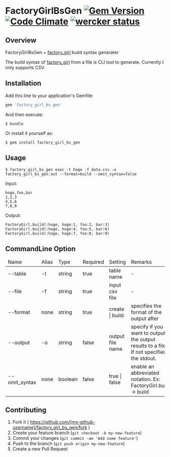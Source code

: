 # FactoryGirlBsGen [![Gem Version](https://badge.fury.io/rb/factory_girl_bs_gen.svg)](http://badge.fury.io/rb/factory_girl_bs_gen) [![Code Climate](https://codeclimate.com/github/fukuiretu/factory_girl_bs_gen/badges/gpa.svg)](https://codeclimate.com/github/fukuiretu/factory_girl_bs_gen) [![wercker status](https://app.wercker.com/status/dface65b15dd77718d9422920db079a0/s "wercker status")](https://app.wercker.com/project/bykey/dface65b15dd77718d9422920db079a0)



## Overview

FactoryGirlBsGen = [factory_girl](https://github.com/thoughtbot/factory_girl) build syntax generater

The build syntax of [factory_girl](https://github.com/thoughtbot/factory_girl) from a file is CLI tool to generate.
Currently I only supports CSV.



## Installation

Add this line to your application's Gemfile:

```ruby
gem 'factory_girl_bs_gen'
```

And then execute:

    $ bundle

Or install it yourself as:

    $ gem install factory_girl_bs_gen



## Usage

```
$ factory_girl_bs_gen exec -t hoge -f data.csv -o factory_girl_bs_gen.out --format=build --omit_syntax=false
```

Input:
```csv:sample.csv
hoge,foo,bar
1,2,3
4,5,6
7,8,9
```

Output:
```
FactoryGirl.build(:hoge, hoge:1, foo:2, bar:3)
FactoryGirl.build(:hoge, hoge:4, foo:5, bar:6)
FactoryGirl.build(:hoge, hoge:7, foo:8, bar:9)
```



## CommandLine Option
<table>
  <thead>
      <td>Name</td>
      <td>Alias</td>
      <td>Type</td>
      <td>Required</td>
      <td>Setting</td>
      <td>Remarks</td>
  </thead>
  <tbody>
    <tr>
      <td>--table</td>
      <td>-t</td>
      <td>string</td>
      <td>true</td>
      <td>table name</td>
      <td>-</td>
    </tr>
    <tr>
      <td>--file</td>
      <td>-f</td>
      <td>string</td>
      <td>true</td>
      <td>input csv file</td>
      <td>-</td>
    </tr>
    <tr>
      <td>--format</td>
      <td>none</td>
      <td>string</td>
      <td>true</td>
      <td>create | build</td>
      <td>specifies the format of the output after</td>
    </tr>
    <tr>
      <td>--output</td>
      <td>-o</td>
      <td>string</td>
      <td>false</td>
      <td>output file name</td>
      <td>specify if you want to output the output results to a file. If not specified, the stdout.</td>
    </tr>
    <tr>
      <td>--omit_syntax</td>
      <td>none</td>
      <td>boolean</td>
      <td>false</td>
      <td>true | false</td>
      <td>enable an abbreviated notation. Ex: FactoryGirl.build -> build</td>
    </tr>
  </tbody>
</table>



## Contributing

1. Fork it ( https://github.com/[my-github-username]/factory_girl_bs_gen/fork )
2. Create your feature branch (`git checkout -b my-new-feature`)
3. Commit your changes (`git commit -am 'Add some feature'`)
4. Push to the branch (`git push origin my-new-feature`)
5. Create a new Pull Request
